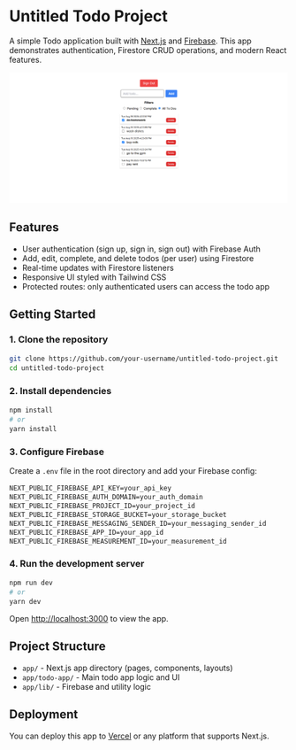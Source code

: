 # Untitled Todo Project

A simple Todo application built with [Next.js](https://nextjs.org/) and [Firebase](https://firebase.google.com/). This app demonstrates authentication, Firestore CRUD operations, and modern React features.

![App Screenshot](public/screenshot.png)

## Features

- User authentication (sign up, sign in, sign out) with Firebase Auth
- Add, edit, complete, and delete todos (per user) using Firestore
- Real-time updates with Firestore listeners
- Responsive UI styled with Tailwind CSS
- Protected routes: only authenticated users can access the todo app

## Getting Started

### 1. Clone the repository

```bash
git clone https://github.com/your-username/untitled-todo-project.git
cd untitled-todo-project
```

### 2. Install dependencies

```bash
npm install
# or
yarn install
```

### 3. Configure Firebase

Create a `.env` file in the root directory and add your Firebase config:

```
NEXT_PUBLIC_FIREBASE_API_KEY=your_api_key
NEXT_PUBLIC_FIREBASE_AUTH_DOMAIN=your_auth_domain
NEXT_PUBLIC_FIREBASE_PROJECT_ID=your_project_id
NEXT_PUBLIC_FIREBASE_STORAGE_BUCKET=your_storage_bucket
NEXT_PUBLIC_FIREBASE_MESSAGING_SENDER_ID=your_messaging_sender_id
NEXT_PUBLIC_FIREBASE_APP_ID=your_app_id
NEXT_PUBLIC_FIREBASE_MEASUREMENT_ID=your_measurement_id
```

### 4. Run the development server

```bash
npm run dev
# or
yarn dev
```

Open [http://localhost:3000](http://localhost:3000) to view the app.

## Project Structure

- `app/` - Next.js app directory (pages, components, layouts)
- `app/todo-app/` - Main todo app logic and UI
- `app/lib/` - Firebase and utility logic

## Deployment

You can deploy this app to [Vercel](https://vercel.com/) or any platform that supports Next.js.